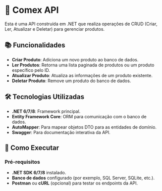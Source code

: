 # 🛒 Comex API

Esta é uma API construída em .NET que realiza operações de CRUD (Criar, Ler, Atualizar e Deletar) para gerenciar produtos. 

## 📚 Funcionalidades

- **Criar Produto**: Adiciona um novo produto ao banco de dados.
- **Ler Produtos**: Retorna uma lista paginada de produtos ou um produto específico pelo ID.
- **Atualizar Produto**: Atualiza as informações de um produto existente.
- **Deletar Produto**: Remove um produto do banco de dados.

## 🛠️ Tecnologias Utilizadas

- **.NET 6/7/8**: Framework principal.
- **Entity Framework Core**: ORM para comunicação com o banco de dados.
- **AutoMapper**: Para mapear objetos DTO para as entidades de domínio.
- **Swagger**: Para documentação interativa da API.

## 🚀 Como Executar

### Pré-requisitos

- **.NET SDK 6/7/8** instalado.
- **Banco de dados** configurado (por exemplo, SQL Server, SQLite, etc.).
- **Postman** ou **cURL** (opcional) para testar os endpoints da API.
